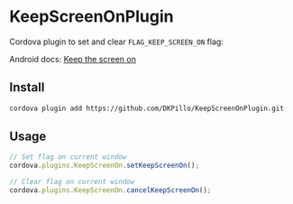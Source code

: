 # KeepScreenOnPlugin
Cordova plugin to set and clear `FLAG_KEEP_SCREEN_ON` flag:

Android docs: [Keep the screen on](https://developer.android.com/training/scheduling/wakelock#screen)


## Install

```bash
cordova plugin add https://github.com/DKPillo/KeepScreenOnPlugin.git
```

## Usage

```javascript
// Set flag on current window
cordova.plugins.KeepScreenOn.setKeepScreenOn();

// Clear flag on current window
cordova.plugins.KeepScreenOn.cancelKeepScreenOn();
```

